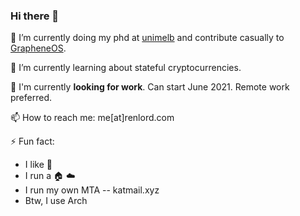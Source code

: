 ### Hi there 👋

🔭 I’m currently doing my phd at [unimelb](https://unimelb.edu.au) and contribute casually to [GrapheneOS](https://grapheneos.org).

🌱 I’m currently learning about stateful cryptocurrencies.

🔨 I'm currently **looking for work**. Can start June 2021. Remote work preferred.

📫 How to reach me: me[at]renlord.com

⚡ Fun fact:
  - I like 🚴
  - I run a 🏠 ☁️
  - I run my own MTA -- katmail.xyz
  - Btw, I use Arch
